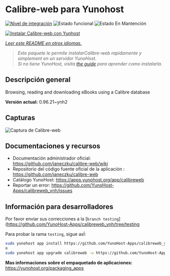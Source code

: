 <!--
Este archivo README esta generado automaticamente<https://github.com/YunoHost/apps/tree/master/tools/readme_generator>
No se debe editar a mano.
-->

# Calibre-web para Yunohost

[![Nivel de integración](https://dash.yunohost.org/integration/calibreweb.svg)](https://dash.yunohost.org/appci/app/calibreweb) ![Estado funcional](https://ci-apps.yunohost.org/ci/badges/calibreweb.status.svg) ![Estado En Mantención](https://ci-apps.yunohost.org/ci/badges/calibreweb.maintain.svg)

[![Instalar Calibre-web con Yunhost](https://install-app.yunohost.org/install-with-yunohost.svg)](https://install-app.yunohost.org/?app=calibreweb)

*[Leer este README en otros idiomas.](./ALL_README.md)*

> *Este paquete le permite instalarCalibre-web rapidamente y simplement en un servidor YunoHost.*  
> *Si no tiene YunoHost, visita [the guide](https://yunohost.org/install) para aprender como instalarla.*

## Descripción general

Browsing, reading and downloading eBooks using a Calibre database

**Versión actual:** 0.96.21~ynh2

## Capturas

![Captura de Calibre-web](./doc/screenshots/screenshot.png)

## Documentaciones y recursos

- Documentación administrador oficial: <https://github.com/janeczku/calibre-web/wiki>
- Repositorio del código fuente oficial de la aplicación : <https://github.com/janeczku/calibre-web>
- Catálogo YunoHost: <https://apps.yunohost.org/app/calibreweb>
- Reportar un error: <https://github.com/YunoHost-Apps/calibreweb_ynh/issues>

## Información para desarrolladores

Por favor enviar sus correcciones a la [`branch testing`](https://github.com/YunoHost-Apps/calibreweb_ynh/tree/testing

Para probar la rama `testing`, sigue asÍ:

```bash
sudo yunohost app install https://github.com/YunoHost-Apps/calibreweb_ynh/tree/testing --debug
o
sudo yunohost app upgrade calibreweb -u https://github.com/YunoHost-Apps/calibreweb_ynh/tree/testing --debug
```

**Mas informaciones sobre el empaquetado de aplicaciones:** <https://yunohost.org/packaging_apps>
